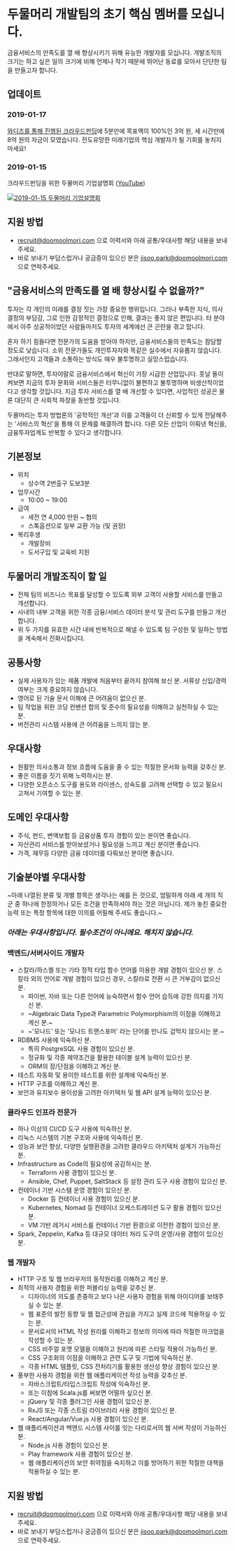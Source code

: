  # 두물머리 개발팀의 초기 핵심 멤버를 모십니다.

금융서비스의 만족도를 열 배 향상시키기 위해 유능한 개발자를 모십니다. 개발조직의 크기는 하고 싶은 일의 크기에 비해 언제나 작기 때문에 뛰어난 동료를 모아서 단단한 팀을 만들고자 합니다.

## 업데이트

### 2019-01-17

[와디즈를 통해 진행된 크라우드펀딩](https://www.wadiz.kr/web/equity/campaign/1206)에 5분만에 목표액의 100%인 3억 원, 세 시간만에 8억 원의 자금이 모였습니다. 전도유망한 미래기업의 핵심 개발자가 될 기회를 놓치지 마세요!

### 2019-01-15

크라우드펀딩을 위한 두물머리 기업설명회 ([YouTube](https://www.youtube.com/watch?v=G-H3wQxxzSM))

[![2019-01-15 두물머리 기업설명회](https://img.youtube.com/vi/G-H3wQxxzSM/0.jpg)](https://www.youtube.com/watch?v=G-H3wQxxzSM)


## 지원 방법

- recruit@doomoolmori.com 으로 이력서와 아래 공통/우대사항 해당 내용을 보내 주세요.
- 바로 보내기 부담스럽거나 궁금증이 있으신 분은 jisoo.park@doomoolmori.com 으로 연락주세요.


## "금융서비스의 만족도를 열 배 향상시킬 수 없을까?"

투자는 각 개인의 미래를 결정 짓는 가장 중요한 행위입니다. 그러나 부족한 지식, 의사결정의 부담감, 그로 인한 감정적인 결정으로 인해, 결과는 좋지 않은 편입니다. 타 분야에서 아주 성공적이었던 사람들마저도 투자의 세계에선 큰 곤란을 겪고 맙니다.

혼자 하기 힘들다면 전문가의 도움을 받아야 하지만, 금융서비스들의 만족도는 참담할 정도로 낮습니다. 소위 전문가들도 개인투자자와 똑같은 실수에서 자유롭지 않습니다. 그래서인지 고객들과 소통하는 방식도 매우 불투명하고 실망스럽습니다. 

반대로 말하면, 투자야말로 금융서비스에서 혁신이 가장 시급한 산업입니다. 훗날 돌이켜보면 지금의 투자 문화와 서비스들은 터무니없이 불편하고 불투명하며 비생산적이었다고 생각할 것입니다. 지금 투자 서비스를 열 배 개선할 수 있다면, 사업적인 성공은 물론 대단히 큰 사회적 파장을 동반할 것입니다. 

두물머리는 투자 방법론의 '공학적인 개선'과 이를 고객들이 더 신뢰할 수 있게 전달해주는 '서비스의 혁신'을 통해 이 문제를 해결하려 합니다. 다른 모든 산업이 이뤄낸 혁신을, 금융투자업계도 반복할 수 있다고 생각합니다.


## 기본정보

- 위치
  - 상수역 2번출구 도보3분
- 업무시간
  - 10:00 ~ 19:00
- 급여
  - 세전 연 4,000 만원 ~ 협의
  - 스톡옵션으로 일부 교환 가능 (및 권장)
- 복리후생
  - 개발장비
  - 도서구입 및 교육비 지원



## 두물머리 개발조직이 할 일

- 전체 팀의 비즈니스 목표를 달성할 수 있도록 외부 고객이 사용할 서비스를 만들고 개선합니다.
- 사내의 내부 고객을 위한 각종 금융/서비스 데이터 분석 및 관리 도구를 만들고 개선합니다.
- 위 두 가지를 유효한 시간 내에 반복적으로 해낼 수 있도록 팀 구성원 및 일하는 방법을 계속해서 진화시킵니다.



## 공통사항

- 실제 사용자가 있는 제품 개발에 처음부터 끝까지 참여해 보신 분. 서류상 신입/경력 여부는 크게 중요하지 않습니다.
- 영어로 된 기술 문서 이해에 큰 어려움이 없으신 분.
- 팀 작업을 위한 코딩 컨벤션 합의 및 준수의 필요성을 이해하고 실천하실 수 있는 분.
- 버전관리 시스템 사용에 큰 어려움을 느끼지 않는 분.



## 우대사항

- 원활한 의사소통과 정보 흐름에 도움을 줄 수 있는 적절한 문서화 능력을 갖추신 분.
- 좋은 이름을 짓기 위해 노력하시는 분.
- 다양한 오픈소스 도구를 용도와 라이센스, 성숙도를 고려해 선택할 수 있고 필요시 고쳐서 기여할 수 있는 분.



## 도메인 우대사항

- 주식, 펀드, 변액보험 등 금융상품 투자 경험이 있는 분이면 좋습니다.
- 자산관리 서비스를 받아보셨거나 필요성을 느끼고 계신 분이면 좋습니다.
- 가격, 재무등 다양한 금융 데이터를 다뤄보신 분이면 좋습니다.



## 기술분야별 우대사항

~아래 나열된 분류 및 개별 항목은 생각나는 예를 든 것으로, 엄밀하게 아래 세 개의 직군 중 하나에 한정하거나 모든 조건을 만족하셔야 하는 것은 아닙니다. 제가 놓친 중요한 능력 또는 특정 항목에 대한 이의를 어필해 주셔도 좋습니다.~

### _아래는 우대사항입니다. 필수조건이 아니에요. 해치지 않습니다._



### 백엔드/서버사이드 개발자 

- 스칼라/하스켈 또는 기타 정적 타입 함수 언어를 이용한 개발 경험이 있으신 분. 스칼라 외의 언어로 개발 경험이 있으신 경우, 스칼라로 전환 시 큰 거부감이 없으신 분.
  - 파이썬, 자바 또는 다른 언어에 능숙하면서 함수 언어 습득에 강한 의지를 가지신 분.
  - ~Algebraic Data Type과 Parametric Polymorphism의 이점을 이해하고 계신 분.~
  - ~'모나드' 또는 '모나드 트랜스포머' 라는 단어를 만나도 겁먹지 않으시는 분.~
- RDBMS 사용에 익숙하신 분.
  - 특히 PostgreSQL 사용 경험이 있으신 분.
  - 정규화 및 각종 제약조건을 활용한 테이블 설계 능력이 있으신 분.
  - ORM의 장/단점을 이해하고 계신 분.
- 테스트 자동화 및 용이한 테스트를 위한 설계에 익숙하신 분.
- HTTP 구조를 이해하고 계신 분.
- 보안과 유지보수 용이성을 고려한 아키텍처 및 웹 API 설계 능력이 있으신 분.



### 클라우드 인프라 전문가

- 하나 이상의 CI/CD 도구 사용에 익숙하신 분.
- 리눅스 시스템의 기본 구조와 사용에 익숙하신 분.
- 성능과 보안 향상, 다양한 실행환경을 고려한 클라우드 아키텍처 설계가 가능하신 분.
- Infrastructure as Code의 필요성에 공감하시는 분.
  - Terraform 사용 경험이 있으신 분.
  - Ansible, Chef, Puppet, SaltStack 등 설정 관리 도구 사용 경험이 있으신 분.
- 컨테이너 기반 시스템 운영 경험이 있으신 분.
  - Docker 등 컨테이너 사용 경험이 있으신 분.
  - Kubernetes, Nomad 등 컨테이너 오케스트레이션 도구 활용 경험이 있으신 분.
  - VM 기반 레거시 서비스를 컨테이너 기반 환경으로 이전한 경험이 있으신 분.
- Spark, Zeppelin, Kafka 등 대규모 데이터 처리 도구의 운영/사용 경험이 있으신 분.



### 웹 개발자

- HTTP 구조 및 웹 브라우저의 동작원리를 이해하고 계신 분.
- 최적의 사용자 경험을 위한 퍼블리싱 능력을 갖추신 분.
  - 디자이너의 의도를 존중하고 보다 나은 사용자 경험을 위해 아이디어를 보태주실 수 있는 분.
  - 웹 표준의 발전 동향 및 웹 접근성에 관심을 가지고 실제 코드에 적용하실 수 있는 분.
  - 문서로서의 HTML 작성 원리를 이해하고 정보의 의미에 따라 적절한 마크업을 작성할 수 있는 분.
  - CSS 비주얼 포맷 모델을 이해하고 원리에 따른 스타일 적용이 가능하신 분.
  - CSS 구조화의 이점을 이해하고 관련 도구 및 기법에 익숙하신 분.
  - 각종 HTML 템플릿, CSS 전처리기를 활용한 생산성 향상 경험이 있으신 분.
- 풍부한 사용자 경험을 위한 웹 애플리케이션 작성 능력을 갖추신 분.
  - 자바스크립트/타입스크립트 작성에 익숙하신 분.
  - 또는 이참에 Scala.js를 써보면 어떨까 싶으신 분.
  - jQuery 및 각종 플러그인 사용 경험이 있으신 분.
  - RxJS 또는 각종 스트림 라이브러리 사용 경험이 있으신 분.
  - React/Angular/Vue.js 사용 경험이 있으신 분.
- 웹 애플리케이션과 백엔드 시스템 사이를 잇는 다리로서의 웹 서버 작성이 가능하신 분.
  - Node.js 사용 경험이 있으신 분.
  - Play framework 사용 경험이 있으신 분.
  - 웹 애플리케이션의 보안 취약점을 숙지하고 이를 방어하기 위한 적절한 대책을 적용하실 수 있는 분.



## 지원 방법

- recruit@doomoolmori.com 으로 이력서와 아래 공통/우대사항 해당 내용을 보내 주세요.
- 바로 보내기 부담스럽거나 궁금증이 있으신 분은 jisoo.park@doomoolmori.com 으로 연락주세요.
